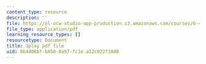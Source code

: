 ```yaml
---
content_type: resource
description: ''
file: https://ol-ocw-studio-app-production.s3.amazonaws.com/courses/6-451-principles-of-digital-communication-ii-spring-2005/8b4406bfb8580a977c1ea12c022f18d8_DNoNTre2Cf4.pdf
file_type: application/pdf
learning_resource_types: []
resourcetype: Document
title: 3play pdf file
uid: 8b4406bf-b858-0a97-7c1e-a12c022f18d8
---
```

